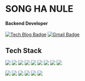 

 # SONG HA NULE 
 #### Backend Developer
  
  [![Tech Blog Badge](http://img.shields.io/badge/-Tech%20blog-black?style=flat-square&logo=github&link=https://github.com/sky807/)](https://github.com/sky807/) 
  [![Gmail Badge](https://img.shields.io/badge/-Gmail-d14836?style=flat-square&logo=Gmail&logoColor=white&link=mailto:sshn807@gmail.com)](mailto:sshn807@gmail.com)


## Tech Stack
<img src="https://img.shields.io/badge/Spring-6DB33F?style=flat-square&logo=Spring&logoColor=white"/> <img src="https://img.shields.io/badge/Spring Boot-6DB33F?style=flat-square&logo=Spring&logoColor=white"/> <img src="https://img.shields.io/badge/Java-007396?style=flat-square&logo=Java&logoColor=white"/> <img src="https://img.shields.io/badge/JavaScript-F7DF1E?style=flat-square&logo=JavaScript&logoColor=white"/> <img src="https://img.shields.io/badge/jquery-0769AD?style=flat-square&logo=jquery&logoColor=white"/> <img src="https://img.shields.io/badge/Spring Data JPA-0094F5?style=flat-square&logo=Spring Data JPA&logoColor=white"/> <img src="https://img.shields.io/badge/Oracle-F80000?style=flat-square&logo=Oracle&logoColor=white"/> <img src="https://img.shields.io/badge/github-181717?style=flat-square&logo=github&logoColor=white"/> <img src="https://img.shields.io/badge/AWS-232F3E?style=flat-square&logo=Amazon AWS&logoColor=white"/>

<img src="https://img.shields.io/badge/HTML5-E34F26?style=flat-square&logo=HTML5&logoColor=white"/>  <img src="https://img.shields.io/badge/CSS-E4637C?style=flat-square&logo=CSS Wizardry&logoColor=white"/> <img src="https://img.shields.io/badge/Bootstrap-7952B3?style=flat-square&logo=Bootstrap&logoColor=white"/> <img src="https://img.shields.io/badge/ApacheTomcat-F8DC75?style=flat-square&logo=ApacheTomcat&logoColor=white"/> <img src="https://img.shields.io/badge/mysql-4479A1?style=flat-square&logo=mysql&logoColor=white"/> <img src="https://img.shields.io/badge/Thymeleaf-005F0F?style=flat-square&logo=Thymeleaf&logoColor=white"/> 


<!--   <div align=center>
  ![Footer](https://capsule-render.vercel.app/api?type=waving&color=auto&height=200&section=footer)
</div> -->



